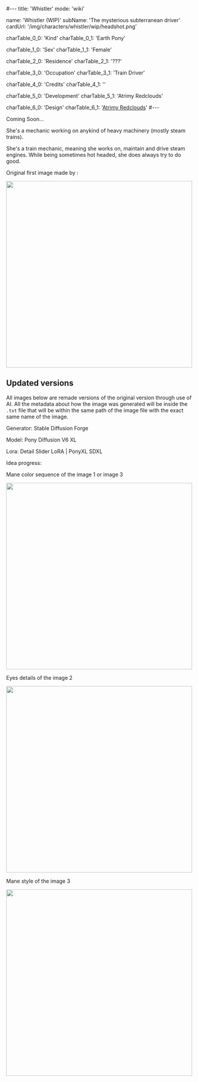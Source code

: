 #---
title: 'Whistler'
mode: 'wiki'

name: 'Whistler (WIP)'
subName: 'The mysterious subterranean driver'
cardUrl: '/img/characters/whistler/wip/headshot.png'

charTable_0_0: 'Kind'
charTable_0_1: 'Earth Pony'

charTable_1_0: 'Sex'
charTable_1_1: 'Female'

charTable_2_0: 'Residence'
charTable_2_1: '???'

charTable_3_0: 'Occupation'
charTable_3_1: 'Train Driver'

charTable_4_0: 'Credits'
charTable_4_1: ''

charTable_5_0: 'Development'
charTable_5_1: 'Atrimy Redclouds'

charTable_6_0: 'Design'
charTable_6_1: '[Atrimy Redclouds](https://www.deviantart.com/atrimy-redclouds)'
#---

Coming Soon...

She's a mechanic working on anykind of heavy machinery (mostly steam trains).

She's a train mechanic, meaning she works on, maintain and drive steam engines. 
While being sometimes hot headed, she does always try to do good.

Original first image made by :

<img src="/img/characters/whistler/wip/headshot.png" height="500">

## Updated versions

All images below are remade versions of the original version through use of AI. All the metadata about how the image was generated will be inside the `.txt` file that will be within the same path of the image file with the exact same name of the image.

Generator: Stable Diffusion Forge

Model: Pony Diffusion V6 XL

Lora: Detail Slider LoRA | PonyXL SDXL

Idea progress:

Mane color sequence of the image 1 or image 3

<img src="/img/demo/whistler/1/00012-206539572.png" height="500">

Eyes details of the image 2

<img src="/img/demo/whistler/1/00014-303501042.png" height="500">

Mane style of the image 3

<img src="/img/demo/whistler/1/00018-1416256136.png" height="500">